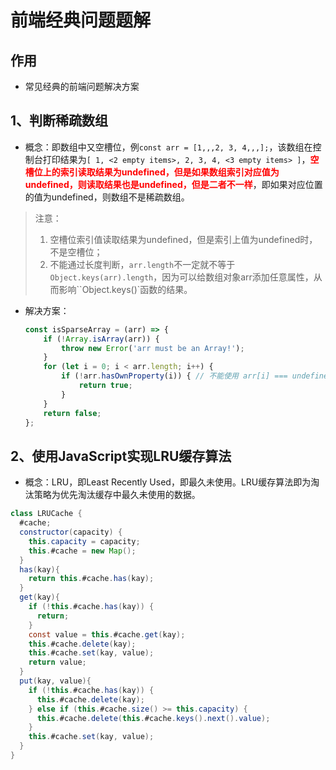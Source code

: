 # 前端经典问题题解

## 作用

* 常见经典的前端问题解决方案

## 1、判断稀疏数组

* 概念：即数组中又空槽位，例`const arr = [1,,,2, 3, 4,,,];`，该数组在控制台打印结果为`[ 1, <2 empty items>, 2, 3, 4, <3 empty items> ]`，**<font color='red'>空槽位上的索引读取结果为undefined，但是如果数组索引对应值为undefined，则读取结果也是undefined，但是二者不一样</font>**，即如果对应位置的值为undefined，则数组不是稀疏数组。

> 注意：
>
> 1. 空槽位索引值读取结果为undefined，但是索引上值为undefined时，不是空槽位；
> 2. 不能通过长度判断，`arr.length`不一定就不等于`Object.keys(arr).length`，因为可以给数组对象arr添加任意属性，从而影响``Object.keys()`函数的结果。

* 解决方案：

  ```javascript
  const isSparseArray = (arr) => {
      if (!Array.isArray(arr)) {
          throw new Error('arr must be an Array!');
      }
      for (let i = 0; i < arr.length; i++) {
          if (!arr.hasOwnProperty(i)) { // 不能使用 arr[i] === undefined 进行判断，使用hasOwnProperty函数判断下标是否存在
              return true;
          }
      }
      return false;
  };
  ```


## 2、使用JavaScript实现LRU缓存算法

* 概念：LRU，即Least Recently Used，即最久未使用。LRU缓存算法即为淘汰策略为优先淘汰缓存中最久未使用的数据。

```java
class LRUCache {
  #cache;
  constructor(capacity) {
    this.capacity = capacity;
    this.#cache = new Map();
  }
  has(kay){
    return this.#cache.has(kay);
  }
  get(kay){
    if (!this.#cache.has(kay)) {
      return;
    }
    const value = this.#cache.get(kay);
    this.#cache.delete(kay);
    this.#cache.set(kay, value);
    return value;
  }
  put(kay, value){
    if (!this.#cache.has(kay)) {
      this.#cache.delete(kay);
    } else if (this.#cache.size() >= this.capacity) {
      this.#cache.delete(this.#cache.keys().next().value);
    }
    this.#cache.set(kay, value);
  }
}
```

